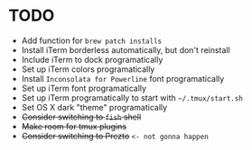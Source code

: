 TODO
====
- Add function for `brew patch installs`
- Install iTerm borderless automatically, but don't reinstall
- Include iTerm to dock programatically
- Set up iTerm colors programatically
- Install `Inconsolata for Powerline` font programatically
- Set up iTerm font programatically
- Set up iTerm programatically to start with `~/.tmux/start.sh`
- Set OS X dark "theme" programatically
- ~~Consider switching to `fish` shell~~
- ~~Make room for tmux plugins~~
- ~~Consider switching to Prezto~~ `<- not gonna happen`
